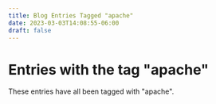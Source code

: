 ```yaml
---
title: Blog Entries Tagged "apache"
date: 2023-03-03T14:08:55-06:00
draft: false
---
```

# Entries with the tag "apache"

These entries have all been tagged with "apache".